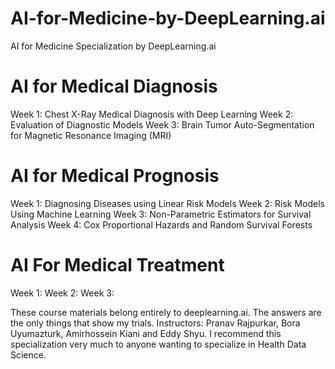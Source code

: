 # AI-for-Medicine-by-DeepLearning.ai
AI for Medicine Specialization by DeepLearning.ai

AI for Medical Diagnosis
=============================
Week 1: Chest X-Ray Medical Diagnosis with Deep Learning
Week 2: Evaluation of Diagnostic Models
Week 3: Brain Tumor Auto-Segmentation for Magnetic Resonance Imaging (MRI)

AI for Medical Prognosis
===========================
Week 1: Diagnosing Diseases using Linear Risk Models
Week 2: Risk Models Using Machine Learning
Week 3: Non-Parametric Estimators for Survival Analysis
Week 4: Cox Proportional Hazards and Random Survival Forests

AI For Medical Treatment
==========================
Week 1:
Week 2:
Week 3:

These course materials belong entirely to deeplearning.ai. The answers are the only things that show my trials.
Instructors: Pranav Rajpurkar, Bora Uyumazturk, Amirhossein Kiani and Eddy Shyu.
I recommend this specialization very much to anyone wanting to specialize in Health Data Science.

